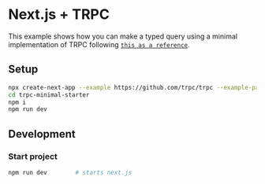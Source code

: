 # Next.js + TRPC

This example shows how you can make a typed query using a minimal implementation of TRPC following [`this as a reference`](https://trpc.io/docs/nextjs). 

## Setup

```bash
npx create-next-app --example https://github.com/trpc/trpc --example-path examples/next-minimal-starter trpc-minimal-starter
cd trpc-minimal-starter
npm i
npm run dev
```

## Development

### Start project

```bash
npm run dev        # starts next.js
```
